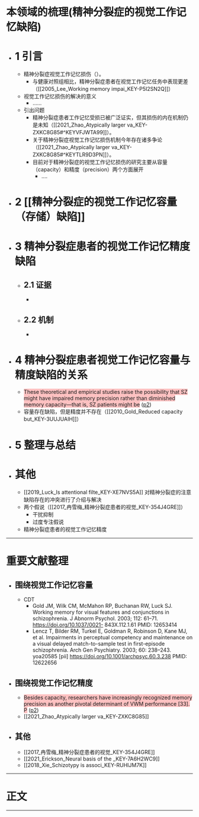 # 本领域的梳理(精神分裂症的视觉工作记忆缺陷)

- # 1 引言
	- 精神分裂症视觉工作记忆损伤（）。
		- 与健康对照组相比，精神分裂症患者在视觉工作记忆任务中表现更差（[[2005_Lee_Working memory impai_KEY-P5I2SN2Q]]）
	- 视觉工作记忆损伤的解决的意义
		- ......
	- 引出问题
		- 精神分裂症患者工作记忆受损已被广泛证实，但其损伤的内在机制仍是未知（[[2021_Zhao_Atypically larger va_KEY-ZXKC8G85#^KEYVFJWTA99]]）。
		- 关于精神分裂症视觉工作记忆损伤机制今年存在诸多争论（[[2021_Zhao_Atypically larger va_KEY-ZXKC8G85#^KEYTLR9D3PN]]）。
		- 目前对于精神分裂症的视觉工作记忆损伤的研究主要从容量（capacity）和精度（precision）两个方面展开
			- ....
- # 2 [[精神分裂症的视觉工作记忆容量（存储）缺陷]]
- # 3 精神分裂症患者的视觉工作记忆精度缺陷
	- ## 2.1 证据
		- 
	- ## 2.2 机制
		- 
- # 4 精神分裂症患者视觉工作记忆容量与精度缺陷的关系
	- <span class="highlight" style="background-color: #ff666665">These theoretical and empirical studies raise the possibility that SZ might have impaired memory precision rather than diminished memory capacity—that is, SZ patients might be</span> ([p2](zotero://open-pdf/library/items/3SP9RS54?page=2&annotation=ZNW6Q4AP))
	- 容量存在缺陷，但是精度并不存在（[[2010_Gold_Reduced capacity but_KEY-3UUJUAIH]]）
- # 5 整理与总结
- # 其他
	- [[2019_Luck_Is attentional filte_KEY-XE7NVS5A]] 对精神分裂症的注意缺陷存在的冲突进行了介绍与解决
	- 两个假说（[[2017_冉雪梅_精神分裂症患者的视觉_KEY-354J4GRE]]）
		- 干扰抑制
		- 过度专注假说
	- 精神分裂症患者的视觉工作记忆精度



-----
# 重要文献整理
- ## 围绕视觉工作记忆容量
	- CDT
		- Gold JM, Wilk CM, McMahon RP, Buchanan RW, Luck SJ. Working memory for visual features and conjunctions in schizophrenia. J Abnorm Psychol. 2003; 112: 61–71. https://doi.org/10.1037/0021- 843X.112.1.61 PMID: 12653414
		- Lencz T, Bilder RM, Turkel E, Goldman R, Robinson D, Kane MJ, et al. Impairments in perceptual competency and maintenance on a visual delayed match-to-sample test in first-episode schizophrenia. Arch Gen Psychiatry. 2003; 60: 238–243. yoa20585 [pii] https://doi.org/10.1001/archpsyc.60.3.238 PMID: 12622656
- ## 围绕视觉工作记忆精度
	- <span class="highlight" style="background-color: #ff666665">Besides capacity, researchers have increasingly recognized memory precision as another pivotal determinant of VWM performance [33]. P</span> ([p2](zotero://open-pdf/library/items/3SP9RS54?page=2&annotation=N5T4TH7K))
	- [[2021_Zhao_Atypically larger va_KEY-ZXKC8G85]]
- ## 其他 
	- [[2017_冉雪梅_精神分裂症患者的视觉_KEY-354J4GRE]]
	- [[2021_Erickson_Neural basis of the _KEY-7A6H2WC9]]
	- [[2018_Xie_Schizotypy is associ_KEY-RUHIJM7K]]
----
# 正文


----
